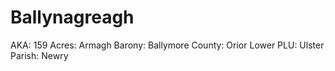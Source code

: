 # Ballynagreagh

AKA: 159
Acres: Armagh
Barony: Ballymore
County: Orior Lower
PLU: Ulster
Parish: Newry